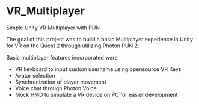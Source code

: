 # VR_Multiplayer
 Simple Unity VR Multiplayer with PUN

The goal of this project was to build a basic Multiplayer experience in Unity for VR on the Quest 2 through utilizing Photon PUN 2.  

Basic multiplayer features incorporated were 

- VR keyboard to input custom username using opensource VR Keys
- Avatar selection 
- Synchronization of player movement
- Voice chat through Photon Voice
- Mock HMD to simulate a VR device on PC for easier development

